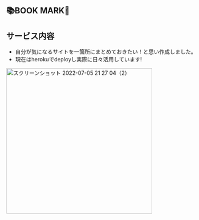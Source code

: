 ## 📚BOOK MARK📕

## サービス内容
- 自分が気になるサイトを一箇所にまとめておきたい！と思い作成しました。
- 現在はherokuでdeployし実際に日々活用しています!

<img width="383" alt="スクリーンショット 2022-07-05 21 27 04（2）" src="https://user-images.githubusercontent.com/64579170/177327404-dbe73c44-cfa9-476f-b512-74d01ae1802b.png">

